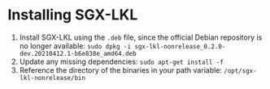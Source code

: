 # Installing SGX-LKL

1. Install SGX-LKL using the `.deb` file, since the official Debian repository is no longer available: `sudo dpkg -i sgx-lkl-nonrelease_0.2.0-dev.20210412.1-b6e838e_amd64.deb`
2. Update any missing dependencies: `sudo apt-get install -f`
3. Reference the directory of the binaries in your path variable: `/opt/sgx-lkl-nonrelease/bin`
